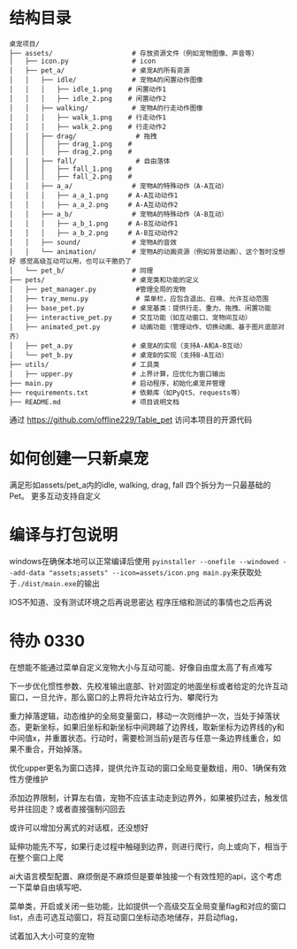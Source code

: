 # 结构目录
```
桌宠项目/
├── assets/                    # 存放资源文件（例如宠物图像、声音等）
│   ├── icon.py                # icon
│   ├── pet_a/                 # 桌宠A的所有资源
│   │   ├── idle/              # 宠物A的闲置动作图像
│   │   │   ├── idle_1.png    # 闲置动作1
│   │   │   ├── idle_2.png    # 闲置动作2
│   │   ├── walking/           # 宠物A的行走动作图像
│   │   │   ├── walk_1.png    # 行走动作1
│   │   │   ├── walk_2.png    # 行走动作2
│   │   ├── drag/               # 拖拽
│   │   │   ├── drag_1.png    # 
│   │   │   ├── drag_2.png    # 
│   │   ├── fall/               # 自由落体
│   │   │   ├── fall_1.png    # 
│   │   │   ├── fall_2.png    #
│   │   ├── a_a/               # 宠物A的特殊动作（A-A互动）
│   │   │   ├── a_a_1.png     # A-A互动动作1
│   │   │   ├── a_a_2.png     # A-A互动动作2
│   │   ├── a_b/               # 宠物A的特殊动作（A-B互动）
│   │   │   ├── a_b_1.png     # A-B互动动作1
│   │   │   ├── a_b_2.png     # A-B互动动作2
│   │   ├── sound/             # 宠物A的音效
│   │   └── animation/         # 宠物A的动画资源（例如背景动画）、这个暂时没想好 感觉高级互动可以用，也可以干脆扔了
│   └── pet_b/                 # 同理
├── pets/                      # 桌宠类和功能的定义
│   ├── pet_manager.py          #管理全局的宠物 
│   ├── tray_menu.py            # 菜单栏，应包含退出、召唤、允许互动范围
│   ├── base_pet.py            # 桌宠基类：提供行走、重力、拖拽、闲置功能
│   ├── interactive_pet.py     # 交互功能（如互动窗口、宠物间互动）
│   ├── animated_pet.py        # 动画功能（管理动作、切换动画、基于图片底部对齐）
│   ├── pet_a.py               # 桌宠A的实现（支持A-A和A-B互动）
│   └── pet_b.py               # 桌宠B的实现（支持B-A互动）
├── utils/                     # 工具类
│   ├── upper.py               # 上界计算，应优化为窗口输出
├── main.py                    # 启动程序，初始化桌宠并管理
├── requirements.txt           # 依赖库（如PyQt5、requests等）
├── README.md                  # 项目说明文档
```
通过 https://github.com/offline229/Table_pet 访问本项目的开源代码
# 如何创建一只新桌宠
满足形如assets/pet_a内的idle, walking, drag, fall 四个拆分为一只最基础的Pet。
更多互动支持自定义

# 编译与打包说明

windows在确保本地可以正常编译后使用
`pyinstaller --onefile --windowed --add-data "assets;assets" --icon=assets/icon.png main.py`来获取处于`./dist/main.exe`的输出

IOS不知道、没有测试环境之后再说思密达
程序压缩和测试的事情也之后再说


# 待办 0330

在想能不能通过菜单自定义宠物大小与互动可能、好像自由度太高了有点难写

下一步优化惯性参数、先校准输出底部、针对固定的地面坐标或者给定的允许互动窗口，一旦允许，那么窗口的上界将允许站立行为、攀爬行为

重力掉落逻辑，动态维护的全局变量窗口，移动一次则维护一次，当处于掉落状态，更新坐标，如果旧坐标和新坐标中间跨越了边界线，取新坐标为边界线的y和中间值x，并重置状态。行动时，需要检测当前y是否与任意一条边界线重合，如果不重合，开始掉落。

优化upper更名为窗口选择，提供允许互动的窗口全局变量数组，用0、1确保有效性方便维护

添加边界限制，计算左右值，宠物不应该主动走到边界外，如果被扔过去，触发信号并往回走？或者直接强制闪回去

或许可以增加分离式的对话框，还没想好

延伸功能先不写，如果行走过程中触碰到边界，则进行爬行，向上或向下，相当于在整个窗口上爬

ai大语言模型配置、麻烦倒是不麻烦但是要单独接一个有效性短的api，这个考虑一下菜单自由填写吧、

菜单类，开启或关闭一些功能，比如提供一个高级交互全局变量flag和对应的窗口list，点击可选互动窗口，将互动窗口坐标动态地储存，并启动flag，

试着加入大小可变的宠物